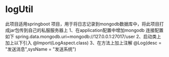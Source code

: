 # logUtil
此项目适用springboot 项目，用于将日志记录到mongodb数据库中，将此项目打成jar包传到自己的私服服务器上
1、在application配置中增加mongodb 连接配置如下
 spring.data.mongodb.uri=mongodb://127.0.0.1:27017/user
2、启动类上加上以下引入
 @Import(LogAspect.class)
3、在方法上加上注解
  @Log(desc = "发送消息",sysName = "发送系统")
